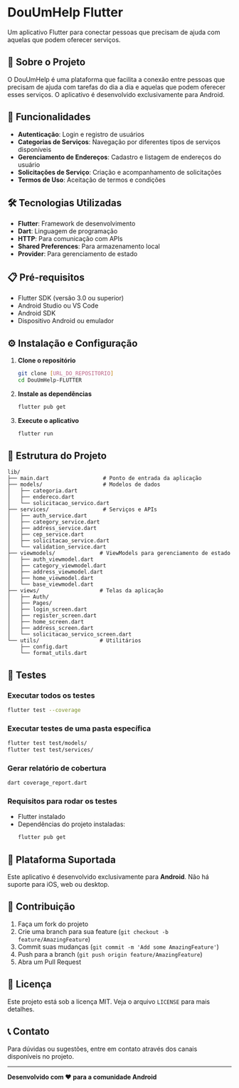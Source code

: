 # DouUmHelp Flutter

Um aplicativo Flutter para conectar pessoas que precisam de ajuda com aquelas que podem oferecer serviços.

## 📱 Sobre o Projeto

O DouUmHelp é uma plataforma que facilita a conexão entre pessoas que precisam de ajuda com tarefas do dia a dia e aquelas que podem oferecer esses serviços. O aplicativo é desenvolvido exclusivamente para Android.

## 🚀 Funcionalidades

- **Autenticação**: Login e registro de usuários
- **Categorias de Serviços**: Navegação por diferentes tipos de serviços disponíveis
- **Gerenciamento de Endereços**: Cadastro e listagem de endereços do usuário
- **Solicitações de Serviço**: Criação e acompanhamento de solicitações
- **Termos de Uso**: Aceitação de termos e condições

## 🛠️ Tecnologias Utilizadas

- **Flutter**: Framework de desenvolvimento
- **Dart**: Linguagem de programação
- **HTTP**: Para comunicação com APIs
- **Shared Preferences**: Para armazenamento local
- **Provider**: Para gerenciamento de estado

## 📋 Pré-requisitos

- Flutter SDK (versão 3.0 ou superior)
- Android Studio ou VS Code
- Android SDK
- Dispositivo Android ou emulador

## ⚙️ Instalação e Configuração

1. **Clone o repositório**
   ```bash
   git clone [URL_DO_REPOSITORIO]
   cd DouUmHelp-FLUTTER
   ```

2. **Instale as dependências**
   ```bash
   flutter pub get
   ```

3. **Execute o aplicativo**
   ```bash
   flutter run
   ```

## 📁 Estrutura do Projeto

```
lib/
├── main.dart                 # Ponto de entrada da aplicação
├── models/                   # Modelos de dados
│   ├── categoria.dart
│   ├── endereco.dart
│   └── solicitacao_servico.dart
├── services/                 # Serviços e APIs
│   ├── auth_service.dart
│   ├── category_service.dart
│   ├── address_service.dart
│   ├── cep_service.dart
│   ├── solicitacao_service.dart
│   └── validation_service.dart
├── viewmodels/              # ViewModels para gerenciamento de estado
│   ├── auth_viewmodel.dart
│   ├── category_viewmodel.dart
│   ├── address_viewmodel.dart
│   ├── home_viewmodel.dart
│   └── base_viewmodel.dart
├── views/                   # Telas da aplicação
│   ├── Auth/
│   ├── Pages/
│   ├── login_screen.dart
│   ├── register_screen.dart
│   ├── home_screen.dart
│   ├── address_screen.dart
│   └── solicitacao_servico_screen.dart
└── utils/                   # Utilitários
    ├── config.dart
    └── format_utils.dart
```

## 🧪 Testes

### Executar todos os testes
```bash
flutter test --coverage
```

### Executar testes de uma pasta específica
```bash
flutter test test/models/
flutter test test/services/
```

### Gerar relatório de cobertura
```bash
dart coverage_report.dart
```

### Requisitos para rodar os testes
- Flutter instalado
- Dependências do projeto instaladas:
  ```bash
  flutter pub get
  ```

## 📱 Plataforma Suportada

Este aplicativo é desenvolvido exclusivamente para **Android**. Não há suporte para iOS, web ou desktop.

## 🤝 Contribuição

1. Faça um fork do projeto
2. Crie uma branch para sua feature (`git checkout -b feature/AmazingFeature`)
3. Commit suas mudanças (`git commit -m 'Add some AmazingFeature'`)
4. Push para a branch (`git push origin feature/AmazingFeature`)
5. Abra um Pull Request

## 📄 Licença

Este projeto está sob a licença MIT. Veja o arquivo `LICENSE` para mais detalhes.

## 📞 Contato

Para dúvidas ou sugestões, entre em contato através dos canais disponíveis no projeto.

---

**Desenvolvido com ❤️ para a comunidade Android**
